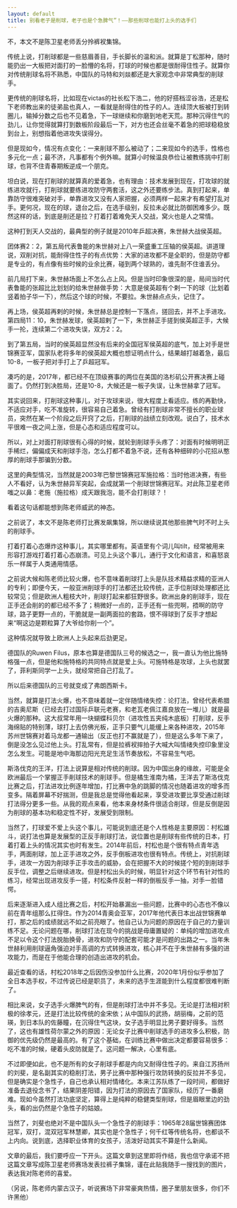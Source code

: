 ```yaml
---
layout: default
title: 别看老子是削球，老子也是个急脾气”！——那些削球也能打上头的选手们
---
```


不，本文不是陈卫星老师丢分拎裤衩集锦。

传统上说，打削球都是一些慈眉善目，手长脚长的温和派。就算是丁松那种，随时能扔出一大板把对面打的一脸懵的名将，打球的时候也都是很耐得住性子。就算你对传统削球名将不熟悉，中国队的马特和刘燚都还是大家观念中非常典型的削球手。

更传统的削球名将，比如现在victas的社长松下浩二，他的好搭档涩谷浩，还是松下老师教出来的徒弟盐也真人，一看就是耐得住的性子的人。连续顶大板被打到转圈儿，输掉分数之后也不见着急，下一球继续和你磨到地老天荒。那种沉得住气的劲儿，让你觉得就算打到数板阶段最后一下，对方也还会丝毫不着急的把球稳稳放到台上，别想指着他进攻失误得分。

但是现如今，情况有点变化：一来削球不那么被动了；二来现如今的选手，性格也多元化一点；最不济，凡事都有个例外嘛。就算小时候温良恭俭让被教练挑中打削球，也背不住青春期叛逆成一个朋克。



坦白说，现在打削球的就算真的爱着急，也有理由：技术发展到现在，打攻球的就练进攻就行，打削球就要练进攻防守两套活，这之外还要练步法。真到打起来，单靠防守很难突破对手，单靠进攻又没有人家把握，必须两样一起来才有希望打乱对手。更何况，现在的球，退台之后，在选手级别，反拉未必就比防御困难多少。既然这样的话，到底是削还是拉？打着打着难免天人交战，窝火也是人之常情。

这种打到天人交战的，最典型的例子就是2010年乒超决赛，朱世赫大战侯英超。

团体赛2：2，第五局代表鲁能的朱世赫对上八一荣盛重工压轴的侯英超。讲道理说，双削对抗，能耐得住性子的有点优势：大家的进攻都不是全职的，但是防守都是专业的，有点像有些时候的业余比赛，碰到两个球熟的，谁先耐不住谁丢分。

前几局打下来，朱世赫场面上不怎么占上风。但是当时印象很深的是，局间当时代表鲁能的张超比比划划的给朱世赫做手势：大意是侯英超有个剌一下的球（比划着竖着拍子华一下），然后这个球的时候，不要拉。朱世赫点点头，记住了。

再上场，侯英超再剌的时候，朱世赫总是控制一下落点，搓回去，并不上手进攻。第四局11：10，朱世赫发球，侯英超剌了一下，朱世赫正手搓到侯英超正手，大候手一抡，连续第二个进攻失误，双方2：2。

到了第五局，当时的侯英超显然没有后来的全国冠军侯英超的底气，加上对手是世锦赛亚军，国家队老将多年的侯英超大概也想证明点什么，结果越打越着急，最后10-8，一板子把对手打上了乒超冠军。

凑巧的是，2017年，都已经不在顶级赛事的两位在美国的洛杉矶公开赛决赛上碰面了。仍然打到决胜局，还是10-8，大候还是一板子失误，让朱世赫拿了冠军。



其实说回来，打削球这种事儿，对于攻球来说，很大程度上看适应。练的再勤快，不适应对手，吃不准旋转，很容易自己着急。曾经有打削球非常不擅长的职业球员，突然在某一个阶段之后开窍了之后，打削球的战绩立刻改观。说白了，技术水平很难一夜之间上涨，但是心态和适应程度可以。

所以，对上对面打削球很有心得的时候，就轮到削球手头疼了：对面有时候明明正手稀烂，偏偏成天和削球手泡，怎么打都不着急不说，还有各种细碎的小花招从憨厚的削球手那骗到分数。

这里的典型情况，当然就是2003年巴黎世锦赛冠军施拉格：当时他进决赛，有些人不看好，认为朱世赫异军突起，会成就第一个削球世锦赛冠军。对此陈卫星老师嗤之以鼻：老施（施拉格）成天跟我泡，能不会打削球？！

看着这句话都能想到陈老师威武的神态。



之前说了，本文不是陈老师打比赛发飙集锦，所以继续说其他那些脾气时不时上头的削球手。

打着打着心态爆炸这种事儿，其实哪里都有。英语里有个词儿叫tilt，经常被用来形容打游戏打着打着心态崩溃。可见上头这个事儿，通行于文化和语言，和喜怒哀乐一样属于人类通用情感。

之前说大候和陈老师比较火爆，也不意味着削球打上头是队技术精益求精的亚洲人的专利；即便今天，一般亚洲削球手的打法都还比较传统，正手位削球处理都还比较常见；但是欧洲人粗枝大叶，削球打起来都狂野很多。欧洲出身的削球手，现在正手还会削的的都已经不多了；稍微好一点的，正手还有一些兜啊，捂啊的防守球，路子更野一点的，干脆就是一副两面拉的套路，恨不得球到了反手才想起来“啊这边是颗粒算了大爷给你削一个”。

这种情况就导致上欧洲人上头起来后劲更足。

德国队的Ruwen Filus，原本也算是德国队三号的候选之一，我一直认为他比施特格强一点，但是他和施特格的共同特点就是爱上头。可施特格是攻球，上头也就罢了，菲利斯同学一上头，就经常把自己打乱了。

所以后来德国队的三号就变成了弗朗西斯卡。



当然，就算是打法火爆，也不意味着就一定伴随情绪失控：论打法，曾经代表希腊的吉奥尼斯（已经去打过国际乒联元老赛，和老瓦老佩江嘉良放在一堆儿）就是最火爆的那种。这大叔常年用一块蝴蝶科贝尔（进攻性五夹纯木底板）打削球，反手海绵贴的特别薄，球打上去仿佛光板，正手只要气儿能缓上来各种进攻，2015年苏州世锦赛对着马龙都一通输出（反正也打不赢就是了），但是这么多年下来了，倒是没怎么见过他上头。打乱常有，但是拉裤衩摔拍子大喊大叫情绪失控印象里没怎么发生。可能是地中海那边阳光充足生活节奏放松，不容易生气吧。

斯洛伐克的王洋，打法上说算是相对传统的削球。因为中国出身的缘故，可能是全欧洲最后一个掌握正手削球技术的削球手。但是橘生淮南为橘，王洋去了斯洛伐克比赛之后，打法进攻比例逐年增加，打比赛中急的跳脚的情况也随着进攻的增多而变多。隔着屏幕不好揣测，但是我总是觉得他看起来，享受进攻要比享受通过削球打法得分更多一些。从我的观点来看，他本来身材条件很适合削球，但是反倒是因为削球的基本功和稳定性不好，发展受到限制。



当然了，打球爱不爱上头这个事儿，可能说到底还是个人性格是主要原因：村松雄斗，说打法也算是发展型的正反手削球打法，说位置也是削球有些传统的日本，打着打着上头的情况其实也时有发生。2014年前后，村松也是个很有特点青年选手，两面削球，加上正手进攻之外，反手倒板进攻也很有特点。传统上，对抗削球手，进攻一方因为削球手正手攻击的威胁，会在把握不大的时候搓个短的到削球手反手位，调整之后继续进攻。但是村松出头的时候，明显针对这个环节有针对性的练习，经常出现进攻反手一搓，村松条件反射一样的倒板反手一抽，对手一脸错愕。

后来逐渐进入成人组比赛之后，村松开始暴漏出一些问题，比赛中的心态也不像以前在青年组那么扛得住。作为2014青奥会亚军，2017年他代表日本出战世锦赛单打，那之后的成绩就远不如之前亮眼了。他自己认为问题的原因在于自己的力量训练不足。无论问题在哪，削球打法在现今的挑战是毋庸置疑的：单纯的增加进攻点不足以令这个打法脱胎换骨，进攻和防守的配套可能才是问题的出路之一。当年朱世赫利用削球逼角强迫对手高调的方式转换进攻，核心并不在于朱世赫有多强的进攻能力，而是在于他能合理的创造出进攻的机会。

最近查看的话，村松2018年之后因伤没参加什么比赛，2020年1月份似乎参加了全日本选手权，不过传说已经是职员了，未来的选手生涯能到什么程度都很难判断了。



相比来说，女子选手火爆脾气的有，但是削球打法中并不多见。无论是打法相对积极的徐孝元，还是打法比较传统的金宋依；从中国队的武扬，胡丽梅，之前的范瑛，到日本队的佐藤瞳，在沉得住气这块，女子选手明显比男子要好得多。当然了，这也有雄性荷尔蒙之外的原因：无论女子比赛中削球选手的进攻多么积极，防御的优先级仍然是最高的。有了这个基础，在训练比赛中做出决定都要容易很多：吃不准的时候，硬着头皮防就是了。这问题一解决，心里有底。

不过即便如此，也不是所有的女子削球手都是内向又耐得住性子的。来自江苏扬州的刘斐，是名副其实的稳削打法，男子比赛中那种强行攻防转换的反拉并不多见，但是确实是个急性子，自己也承认相对情绪化。本来江苏队练了一段时间，都做好准备去退役念书了，结果阴差阳错，因为打法的原因去了国家队，经历了一番磨难。现如今虽然打法功底坚定，算得上是纯粹的稳健类型削球，但是眉眼里边的劲头，看的出仍然是个急性子的姑娘。

当然了，刘斐也绝对不是中国队头一个急性子的削球手：1965年28届世锦赛团体冠军，双打，混双冠军林慧卿，其实也是个急性子；何千红等传统名将，也都谈不上内向。说到底，选择职业体育的女孩子，活泼好动其实不算是什么新闻。



文章的最后，我们要呼应一下开头。这篇文章到这里即将作结，我也信守承诺不把这篇文章写成陈卫星老师赛场发表拉裤子集锦，谨在此贴我随手一搜找到的图片，表达我对陈老师的喜爱。

（另说，陈老师内蒙古汉子，听说赛场下非常豪爽热情，圈子里朋友很多，你们不许黑他）

